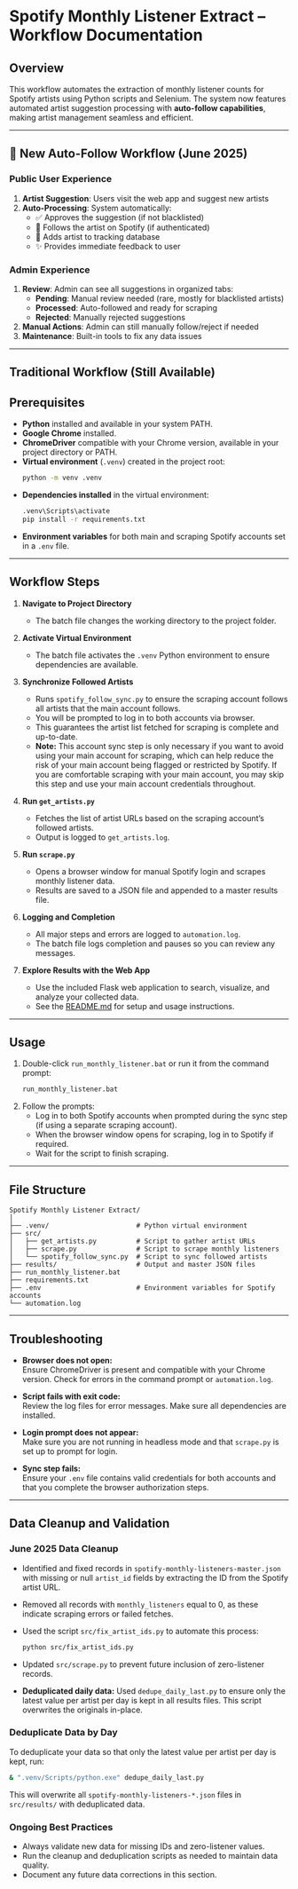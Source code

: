# Spotify Monthly Listener Extract – Workflow Documentation

## Overview

This workflow automates the extraction of monthly listener counts for Spotify artists using Python scripts and Selenium. The system now features automated artist suggestion processing with **auto-follow capabilities**, making artist management seamless and efficient.

---

## 🚀 New Auto-Follow Workflow (June 2025)

### Public User Experience
1. **Artist Suggestion**: Users visit the web app and suggest new artists
2. **Auto-Processing**: System automatically:
   - ✅ Approves the suggestion (if not blacklisted)
   - 🎵 Follows the artist on Spotify (if authenticated)
   - 📝 Adds artist to tracking database
   - ✨ Provides immediate feedback to user

### Admin Experience
1. **Review**: Admin can see all suggestions in organized tabs:
   - **Pending**: Manual review needed (rare, mostly for blacklisted artists)
   - **Processed**: Auto-followed and ready for scraping
   - **Rejected**: Manually rejected suggestions
2. **Manual Actions**: Admin can still manually follow/reject if needed
3. **Maintenance**: Built-in tools to fix any data issues

---

## Traditional Workflow (Still Available)

## Prerequisites

- **Python** installed and available in your system PATH.
- **Google Chrome** installed.
- **ChromeDriver** compatible with your Chrome version, available in your project directory or PATH.
- **Virtual environment** (`.venv`) created in the project root:
  ```sh
  python -m venv .venv
  ```
- **Dependencies installed** in the virtual environment:
  ```sh
  .venv\Scripts\activate
  pip install -r requirements.txt
  ```
- **Environment variables** for both main and scraping Spotify accounts set in a `.env` file.

---

## Workflow Steps

1. **Navigate to Project Directory**
   - The batch file changes the working directory to the project folder.

2. **Activate Virtual Environment**
   - The batch file activates the `.venv` Python environment to ensure dependencies are available.

3. **Synchronize Followed Artists**
   - Runs `spotify_follow_sync.py` to ensure the scraping account follows all artists that the main account follows.
   - You will be prompted to log in to both accounts via browser.
   - This guarantees the artist list fetched for scraping is complete and up-to-date.
   - **Note:** This account sync step is only necessary if you want to avoid using your main account for scraping, which can help reduce the risk of your main account being flagged or restricted by Spotify. If you are comfortable scraping with your main account, you may skip this step and use your main account credentials throughout.

4. **Run `get_artists.py`**
   - Fetches the list of artist URLs based on the scraping account’s followed artists.
   - Output is logged to `get_artists.log`.

5. **Run `scrape.py`**
   - Opens a browser window for manual Spotify login and scrapes monthly listener data.
   - Results are saved to a JSON file and appended to a master results file.

6. **Logging and Completion**
   - All major steps and errors are logged to `automation.log`.
   - The batch file logs completion and pauses so you can review any messages.

7. **Explore Results with the Web App**
   - Use the included Flask web application to search, visualize, and analyze your collected data.
   - See the [README.md](README.md) for setup and usage instructions.

---

## Usage

1. Double-click `run_monthly_listener.bat` or run it from the command prompt:
   ```sh
   run_monthly_listener.bat
   ```
2. Follow the prompts:
   - Log in to both Spotify accounts when prompted during the sync step (if using a separate scraping account).
   - When the browser window opens for scraping, log in to Spotify if required.
   - Wait for the script to finish scraping.

---

## File Structure

```
Spotify Monthly Listener Extract/
│
├── .venv/                      # Python virtual environment
├── src/
│   ├── get_artists.py          # Script to gather artist URLs
│   ├── scrape.py               # Script to scrape monthly listeners
│   └── spotify_follow_sync.py  # Script to sync followed artists
├── results/                    # Output and master JSON files
├── run_monthly_listener.bat
├── requirements.txt
├── .env                        # Environment variables for Spotify accounts
└── automation.log
```

---

## Troubleshooting

- **Browser does not open:**  
  Ensure ChromeDriver is present and compatible with your Chrome version. Check for errors in the command prompt or `automation.log`.

- **Script fails with exit code:**  
  Review the log files for error messages. Make sure all dependencies are installed.

- **Login prompt does not appear:**  
  Make sure you are not running in headless mode and that `scrape.py` is set up to prompt for login.

- **Sync step fails:**  
  Ensure your `.env` file contains valid credentials for both accounts and that you complete the browser authorization steps.

---

## Data Cleanup and Validation

### June 2025 Data Cleanup

- Identified and fixed records in `spotify-monthly-listeners-master.json` with missing or null `artist_id` fields by extracting the ID from the Spotify artist URL.
- Removed all records with `monthly_listeners` equal to 0, as these indicate scraping errors or failed fetches.
- Used the script `src/fix_artist_ids.py` to automate this process:

  ```sh
  python src/fix_artist_ids.py
  ```

- Updated `src/scrape.py` to prevent future inclusion of zero-listener records.
- **Deduplicated daily data:** Used `dedupe_daily_last.py` to ensure only the latest value per artist per day is kept in all results files. This script overwrites the originals in-place.

### Deduplicate Data by Day

To deduplicate your data so that only the latest value per artist per day is kept, run:

```sh
& ".venv/Scripts/python.exe" dedupe_daily_last.py
```

This will overwrite all `spotify-monthly-listeners-*.json` files in `src/results/` with deduplicated data.

### Ongoing Best Practices

- Always validate new data for missing IDs and zero-listener values.
- Run the cleanup and deduplication scripts as needed to maintain data quality.
- Document any future data corrections in this section.